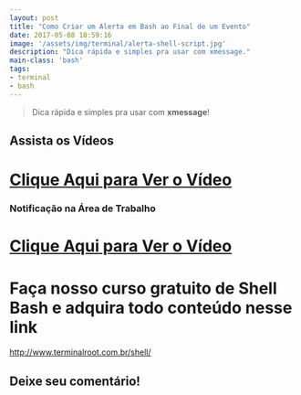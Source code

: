 ```yaml
---
layout: post
title: "Como Criar um Alerta em Bash ao Final de um Evento"
date: 2017-05-08 18:59:16
image: '/assets/img/terminal/alerta-shell-script.jpg'
description: "Dica rápida e simples pra usar com xmessage."
main-class: 'bash'
tags:
- terminal
- bash
---
```


> Dica rápida e simples pra usar com __xmessage__!

## Assista os Vídeos

# [Clique Aqui para Ver o Vídeo](https://www.youtube.com/watch?v=wube6BF6xvU)


### Notificação na Área de Trabalho

# [Clique Aqui para Ver o Vídeo](https://www.youtube.com/watch?v=cwrSluiamR4)


# Faça nosso curso gratuito de Shell Bash e adquira todo conteúdo nesse link
<http://www.terminalroot.com.br/shell/>

## Deixe seu comentário!

<script async src="https://pagead2.googlesyndication.com/pagead/js/adsbygoogle.js"></script>

<!-- Informat -->
<ins class="adsbygoogle"
 style="display:block"
 data-ad-client="ca-pub-2838251107855362"
 data-ad-slot="2327980059"
 data-ad-format="auto"
 data-full-width-responsive="true"></ins>

<script>
(adsbygoogle = window.adsbygoogle || []).push({});
</script>

